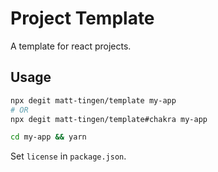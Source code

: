 # Project Template

A template for react projects.

## Usage

```sh
npx degit matt-tingen/template my-app
# OR
npx degit matt-tingen/template#chakra my-app

cd my-app && yarn
```

Set `license` in `package.json`.
